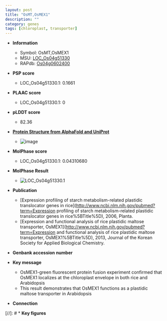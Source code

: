 ```yaml
---
layout: post
title: "OsMT,OsMEX1"
description: ""
category: genes
tags: [chloroplast, transporter]
---
```


* **Information**  
    + Symbol: OsMT,OsMEX1  
    + MSU: [LOC_Os04g51330](http://rice.plantbiology.msu.edu/cgi-bin/ORF_infopage.cgi?orf=LOC_Os04g51330)  
    + RAPdb: [Os04g0602400](http://rapdb.dna.affrc.go.jp/viewer/gbrowse_details/irgsp1?name=Os04g0602400)  

* **PSP score**  
    + LOC_Os04g51330.1: 0.1661 

* **PLAAC score**  
    + LOC_Os04g51330.1: 0 

* **pLDDT score**
    + 82.36

* **[Protein Structure from AlphaFold and UniProt](https://www.uniprot.org/uniprotkb/Q7XTQ5/entry#structure)**
    + ![image](https://ricepsp.github.io/images/Q7/AF-Q7XTQ5-F1.png)

* **MolPhase score**
    + LOC_Os04g51330.1: 0.04310680

* **MolPhase Result**
    + ![LOC_Os04g51330.1](https://304243504.github.io/Pictures/LOC_Os04g/LOC_Os04g51330.1.png)

* **Publication**  
    + [Expression profiling of starch metabolism-related plastidic translocator genes in rice](http://www.ncbi.nlm.nih.gov/pubmed?term=Expression profiling of starch metabolism-related plastidic translocator genes in rice%5BTitle%5D), 2006, Planta.
    + [Expression and functional analysis of rice plastidic maltose transporter, OsMEX1](http://www.ncbi.nlm.nih.gov/pubmed?term=Expression and functional analysis of rice plastidic maltose transporter, OsMEX1%5BTitle%5D), 2013, Journal of the Korean Society for Applied Biological Chemistry.

* **Genbank accession number**  

* **Key message**  
    + OsMEX1-green fluorescent protein fusion experiment confirmed that OsMEX1 localizes at the chloroplast envelope in both rice and Arabidopsis
    + This result demonstrates that OsMEX1 functions as a plastidic maltose transporter in Arabidopsis

* **Connection**  

[//]: # * **Key figures**  


